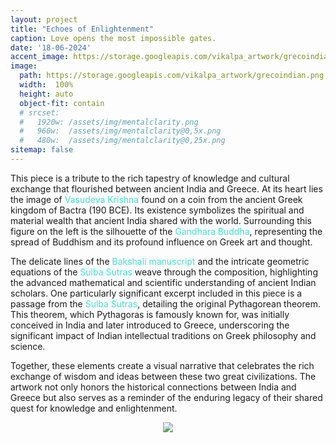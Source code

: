 ```yaml
---
layout: project
title: "Echoes of Enlightenment"
caption: Love opens the most impossible gates.
date: '18-06-2024'
accent_image: https://storage.googleapis.com/vikalpa_artwork/grecoindian.png   
image: 
  path: https://storage.googleapis.com/vikalpa_artwork/grecoindian.png
  width:  100%
  height: auto
  object-fit: contain
  # srcset: 
  #   1920w: /assets/img/mentalclarity.png
  #   960w:  /assets/img/mentalclarity@0,5x.png
  #   480w:  /assets/img/mentalclarity@0,25x.png
sitemap: false
---
```


This piece is a tribute to the rich tapestry of knowledge and cultural exchange that flourished between ancient India and Greece. At its heart lies the image of <span style="color:turquoise">Vasudeva Krishna</span> found on a coin from the ancient Greek kingdom of Bactra (190 BCE). Its existence symbolizes the spiritual and material wealth that ancient India shared with the world. Surrounding this figure on the left is the silhouette of the <span style="color:turquoise">Gandhara Buddha</span>, representing the spread of Buddhism and its profound influence on Greek art and thought.

The delicate lines of the <span style="color:turquoise">Bakshali manuscript</span> and the intricate geometric equations of the <span style="color:turquoise">Sulba Sutras</span> weave through the composition, highlighting the advanced mathematical and scientific understanding of ancient Indian scholars. One particularly significant excerpt included in this piece is a passage from the <span style="color:turquoise">Sulba Sutras</span>, detailing the original Pythagorean theorem. This theorem, which Pythagoras is famously known for, was initially conceived in India and later introduced to Greece, underscoring the significant impact of Indian intellectual traditions on Greek philosophy and science.

Together, these elements create a visual narrative that celebrates the rich exchange of wisdom and ideas between these two great civilizations. The artwork not only honors the historical connections between India and Greece but also serves as a reminder of the enduring legacy of their shared quest for knowledge and enlightenment.

<p align="center">
  <img src="https://storage.googleapis.com/vikalpa_artwork/Fyk19DsXwAEgZnb.jpg" >
</p>

